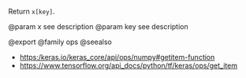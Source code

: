 Return `x[key]`.

@param x see description
@param key see description

@export
@family ops
@seealso
+ <https:/keras.io/keras_core/api/ops/numpy#getitem-function>
+ <https://www.tensorflow.org/api_docs/python/tf/keras/ops/get_item>
